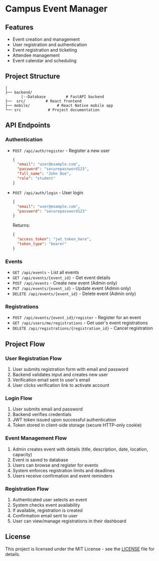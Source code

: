 # Campus Event Manager


## Features
- Event creation and management
- User registration and authentication
- Event registration and ticketing
- Attendee management
- Event calendar and scheduling

## Project Structure
```
|
├── backend/  
       |--Database         # FastAPI backend
├──  src/         # React frontend
├── mobile/            # React Native mobile app
└── src            # Project documentation
```



## API Endpoints

### Authentication
- `POST /api/auth/register` - Register a new user
  ```json
  {
    "email": "user@example.com",
    "password": "securepassword123",
    "full_name": "John Doe",
    "role": "student"
  }
  ```

- `POST /api/auth/login` - User login
  ```json
  {
    "email": "user@example.com",
    "password": "securepassword123"
  }
  ```
  Returns:
  ```json
  {
    "access_token": "jwt_token_here",
    "token_type": "bearer"
  }
  ```

### Events
- `GET /api/events` - List all events
- `GET /api/events/{event_id}` - Get event details
- `POST /api/events` - Create new event (Admin only)
- `PUT /api/events/{event_id}` - Update event (Admin only)
- `DELETE /api/events/{event_id}` - Delete event (Admin only)

### Registrations
- `POST /api/events/{event_id}/register` - Register for an event
- `GET /api/users/me/registrations` - Get user's event registrations
- `DELETE /api/registrations/{registration_id}` - Cancel registration

## Project Flow

### User Registration Flow
1. User submits registration form with email and password
2. Backend validates input and creates new user
3. Verification email sent to user's email
4. User clicks verification link to activate account

### Login Flow
1. User submits email and password
2. Backend verifies credentials
3. JWT token issued upon successful authentication
4. Token stored in client-side storage (secure HTTP-only cookie)

### Event Management Flow
1. Admin creates event with details (title, description, date, location, capacity)
2. Event is saved to database
3. Users can browse and register for events
4. System enforces registration limits and deadlines
5. Users receive confirmation and event reminders

### Registration Flow
1. Authenticated user selects an event
2. System checks event availability
3. If available, registration is created
4. Confirmation email sent to user
5. User can view/manage registrations in their dashboard

## License
This project is licensed under the MIT License - see the [LICENSE](LICENSE) file for details.

